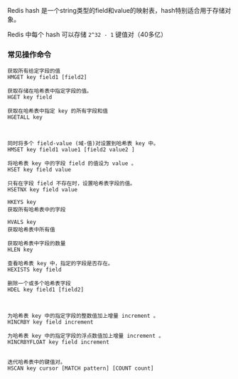Redis hash 是一个string类型的field和value的映射表，hash特别适合用于存储对象。

Redis 中每个 hash 可以存储 `2^32 - 1` 键值对（40多亿）


### 常见操作命令

```
获取所有给定字段的值
HMGET key field1 [field2]

获取存储在哈希表中指定字段的值。
HGET key field

获取在哈希表中指定 key 的所有字段和值
HGETALL key



同时将多个 field-value (域-值)对设置到哈希表 key 中。
HMSET key field1 value1 [field2 value2 ]

将哈希表 key 中的字段 field 的值设为 value 。
HSET key field value

只有在字段 field 不存在时，设置哈希表字段的值。
HSETNX key field value
```


```
HKEYS key
获取所有哈希表中的字段

HVALS key
获取哈希表中所有值

获取哈希表中字段的数量
HLEN key

查看哈希表 key 中，指定的字段是否存在。
HEXISTS key field

删除一个或多个哈希表字段
HDEL key field1 [field2]



为哈希表 key 中的指定字段的整数值加上增量 increment 。
HINCRBY key field increment

为哈希表 key 中的指定字段的浮点数值加上增量 increment 。
HINCRBYFLOAT key field increment


迭代哈希表中的键值对。
HSCAN key cursor [MATCH pattern] [COUNT count]
```
